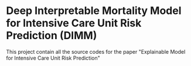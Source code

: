 # Deep Interpretable Mortality Model for Intensive Care Unit Risk Prediction (DIMM)
This project contain all the source codes for the paper "Explainable Model for Intensive Care Unit Risk Prediction"
